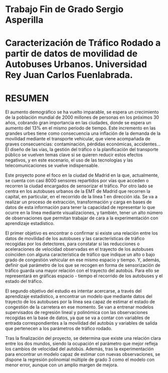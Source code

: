 # Trabajo Fin de Grado Sergio Asperilla

# Caracterización de Tráfico Rodado a partir de datos de movilidad de Autobuses Urbanos. Universidad Rey Juan Carlos Fuenlabrada.

# RESUMEN

El aumento demográfico se ha vuelto imparable, se espera un crecimiento de la población mundial de 2000 millones de personas en los próximos 30 años, cobrando gran importancia en las ciudades, donde se espera un aumento del 13\% en el mismo período de tiempo. Este incremento en las grandes urbes tiene como consecuencia una inflación de la demanda de la movilidad mediante el transporte vehicular, que viene acompañada de graves consecuencias: contaminación, pérdidas económicas, accidentes... El diseño de las vías, la gestión del tráfico o la planificación del transporte público se vuelven temas clave si se quieren reducir estos efectos negativos, y en este escenario, el uso de las tecnologías y las telecomunicaciones se vuelve indispensable.

Este proyecto pone el foco en la ciudad de Madrid en la que, actualmente, se cuenta con casi 8000 sensores repartidos por vías que acceden o recorren la ciudad encargados de sensorizar el tráfico. Por otro lado se centra en los autobuses urbanos de la EMT de Madrid que recorren la capital, en particular, en el recorrido de la línea 1 en dirección ida. Se va a realizar un proceso de extracción, transformación y carga en bases de datos de esta información para tener la capacidad de representar lo que ocurre en la línea mediante visualizaciones, y también, tener un alto número de observaciones que permitan trabajar de cara a la experimentación con aprendizaje estadístico.

El primer objetivo es encontrar o confirmar si existe una relación entre los datos de movilidad de los autobuses y las características de tráfico recogidas por los detectores, para constatar si las reducciones o aceleraciones de velocidad observadas en el trayecto de los autobuses coinciden con alguna característica de tráfico que indique un alto o bajo grado de congestión vehicular en ese mismo espacio y tiempo. Y, además, definir qué parámetro de los que se recogen en forma de sensorización de tráfico guarda una mayor relación con el trayecto del autobús. Para ello se representará en gráficas espacio - tiempo el recorrido de los autobuses y el estado del tráfico.

El segundo objetivo del estudio es intentar acercarse, a través del aprendizaje estadístico, a encontrar un modelo que mediante datos del trayecto de los autobuses por la línea sea capaz de estimar el estado de congestión de la carretera en ese momento. Se van a entrenar modelos supervisados de regresión lineal y polinómica con las observaciones recogidas en la base de datos, ya que se va a contar con variables de entrada correspondientes a la movilidad del autobús y variables de salida que pertenecen a los parámetros de tráfico rodado.

Tras la finalización del proyecto, se determina que existe una relación clara entre los dos mundos, siendo la ocupación el parámetro que mejor refleja los cambios de velocidad del autobús. Además, tras la experimentación para encontrar un modelo capaz de estimar con nuevas observaciones, se dispone la regresión polinomial múltiple de grado 3 como el modelo con menor error, aunque con un amplio margen de mejora.
